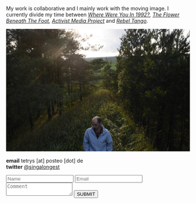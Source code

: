 My work is collaborative and I mainly work with the moving image. I currently divide my time between _[Where Were You In 1992?](http://1992.maydayrooms.org/), [The Flower Beneath The Foot](https://theflowerbeneaththefoot.com/), [Activist Media Project](https://amp.0x2620.org/)_ and _[Rebel Tango](https://www.rastko.co.uk/rebeltango/)_.
  
![](/images/quarry.jpg) 

**email** tetrys [at] posteo [dot] de  
**twitter** [@singalongest](https://twitter.com/singalongest) 

<form>      
  <input name="name" type="text" class="feedback-input" placeholder="Name" />   
  <input name="email" type="text" class="feedback-input" placeholder="Email" />
  <textarea name="text" class="feedback-input" placeholder="Comment"></textarea>
  <input type="submit" value="SUBMIT"/>
</form>


     
      
       
        
         
         
